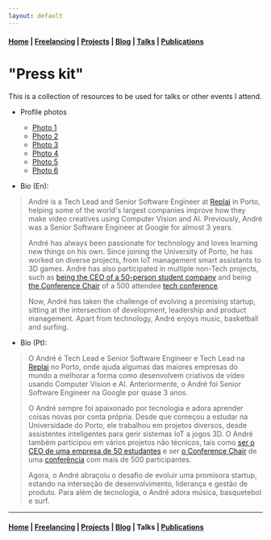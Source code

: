 ```yaml
---
layout: default
---
```


#### [Home](/) | [Freelancing](/freelancing) |  [Projects](/projects) | [Blog](/blog) | [Talks](/talks) | [Publications](/publications)

# "Press kit"

This is a collection of resources to be used for talks or other events I attend.

- Profile photos
  - [Photo 1](/assets/images/press/photo_1.jpg)
  - [Photo 2](/assets/images/press/photo_2.JPG)
  - [Photo 3](/assets/images/press/photo_3.jpg)
  - [Photo 4](/assets/images/press/photo_4.jpg)
  - [Photo 5](/assets/images/press/photo_5.jpg)
  - [Photo 6](/assets/images/press/photo_6.jpg)

- Bio (En):

> André is a Tech Lead and Senior Software Engineer at [Replai](https://replai.io) in Porto, helping some of the world's largest companies improve how they make video creatives using Computer Vision and AI. Previously, André was a Senior Software Engineer at Google for almost 3 years.
> 
> André has always been passionate for technology and loves learning new things on his own. Since joining the University of Porto, he has worked on diverse projects, from IoT management smart assistants to 3D games. André has also participated in multiple non-Tech projects, such as [being the CEO of a 50-person student company](/blog/tales-of-a-ceo) and being [the Conference Chair](/blog/managing-a-tech-conference) of a 500 attendee [tech conference](https://talkabit.org).
> 
> Now, André has taken the challenge of evolving a promising startup, sitting at the intersection of development, leadership and product management. Apart from technology, André enjoys music, basketball and surfing.

- Bio (Pt):

> O André é Tech Lead e Senior Software Engineer e Tech Lead na [Replai](https://replai.io) no Porto, onde ajuda algumas das maiores empresas do mundo a melhorar a forma como desenvolvem criativos de vídeo usando Computer Vision e AI. Anteriormente, o André foi Senior Software Engineer na Google por quase 3 anos.
> 
> O André sempre foi apaixonado por tecnologia e adora aprender coisas novas por conta própria. Desde que começou a estudar na Universidade do Porto, ele trabalhou em projetos diversos, desde assistentes inteligentes para gerir sistemas IoT a jogos 3D. O André também participou em vários projetos não técnicos, tais como [ser o CEO de uma empresa de 50 estudantes](/blog/tales-of-a-ceo) e ser [o Conference Chair](/blog/managing-a-tech-conference) de uma [conferência](https://talkabit.org) com mais de 500 participantes.
>
> Agora, o André abraçoiu o desafio de evoluir uma promisora startup, estando na interseção de desenvolvimento, liderança e gestão de produto. Para além de tecnologia, o André adora música, basquetebol e surf.

---

#### [Home](/) | [Freelancing](/freelancing) |  [Projects](/projects) | [Blog](/blog) | Talks | [Publications](/publications)
